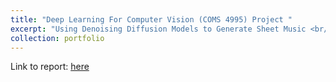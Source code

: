 ```yaml
---
title: "Deep Learning For Computer Vision (COMS 4995) Project "
excerpt: "Using Denoising Diffusion Models to Generate Sheet Music <br/><img src='/files/projects/DL4CV_pic.PNG' width='500' height='600'>"
collection: portfolio
---
```


Link to report: [here](https://emileDesmaili.github.io/files/projects/DL4CV.pdf)

